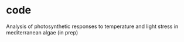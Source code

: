 # code
 Analysis of photosynthetic responses to temperature and light stress in mediterranean algae (in prep)
